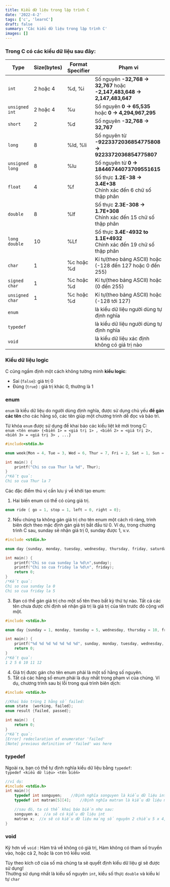 ```yaml
---
title: Kiểu dữ liệu trong lập trình C
date: '2022-4-2'
tags: ['c', 'learnC']
draft: false
summary: 'Các kiểu dữ liệu trong lập trình C'
images: []
---
```


### Trong C có các kiểu dữ liệu sau đây:

| Type            | Size(bytes) | Format Specifier | Phạm vi                                                                  |
| --------------- | ----------- | ---------------- | ------------------------------------------------------------------------ |
| `int`           | 2 hoặc 4    | %d, %i           | Số nguyên **-32,768 -> 32,767** hoặc **-2,147,483,648 -> 2,147,483,647** |
| `unsigned int`  | 2 hoặc 4    | %u               | Số nguyên **0 -> 65,535** hoặc **0 -> 4,294,967,295**                    |
| `short`         | 2           | %d               | Số nguyên **-32,768 -> 32,767**                                          |
| `long`          | 8           | %ld, %li         | Số nguyên từ **-9223372036854775808 -> 9223372036854775807**             |
| `unsigned long` | 8           | %lu              | Số nguyên từ **0 -> 18446744073709551615**                               |
| `float`         | 4           | %f               | Số thực **1.2E-38 -> 3.4E+38**<br/>Chính xác đến 6 chữ số thập phân      |
| `double`        | 8           | %lf              | Số thực **2.3E-308 -> 1.7E+308**<br/>Chính xác đến 15 chữ số thập phân   |
| `long double`   | 10          | %Lf              | Số thực **3.4E-4932 to 1.1E+4932**<br/>Chính xác đến 19 chữ số thập phân |
| `char`          | 1           | %c hoặc %d       | Kí tự(theo bảng ASCII) hoặc (-128 đến 127 hoặc 0 đến 255)                |
| `signed char`   | 1           | %c hoặc %d       | Kí tự(theo bảng ASCII) hoặc (0 đến 255)                                  |
| `unsigned char` | 1           | %c hoặc %d       | Kí tự(theo bảng ASCII) hoặc (-128 tới 127)                               |
| `enum`          |             |                  | là kiểu dữ liệu người dùng tự định nghĩa                                 |
| `typedef`       |             |                  | là kiểu dữ liệu người dùng tự định nghĩa                                 |
| `void`          |             |                  | là kiểu dữ liệu xác định không có giá trị nào                            |

### Kiểu dữ liệu logic

C cũng ngầm định một cách không tường minh **kiểu logic**:

- Sai (`false`): giá trị 0
- Đúng (`true`) : giá trị khác 0, thường là 1

### enum

`enum` là kiểu dữ liệu do người dùng định nghĩa, được sử dụng chủ yếu **để gán các tên** cho các hằng số, các tên giúp một chương trình dễ đọc và bảo trì.

Từ khóa `enum` được sử dụng để khai báo các kiểu liệt kê mới trong C:<br/>
`enum <tên enum> {<biến 1> = <giá trị 1> , <biến 2> = <giá trị 2>, <biến 3> = <giá trị 3> , ...}`

```c
#include<stdio.h>

enum week{Mon = 4, Tue = 3, Wed = 6, Thur = 7, Fri = 2, Sat = 1, Sun = 0};

int main() {
    printf("Chi so cua Thur la %d", Thur);
}
/*Kết quả:
Chi so cua Thur la 7
```

Các đặc điểm thú vị cần lưu ý về khởi tạo enum:

1. Hai biến enum có thể có cùng giá trị.

```c
enum ride { go = 1, stop = 1, left = 0, right = 0};
```

2. Nếu chúng ta không gán giá trị cho tên enum một cách rõ ràng, trình biên dịch theo mặc định gán giá trị bắt đầu từ 0. Ví dụ, trong chương trình C sau, sunday sẽ nhận giá trị 0, sunday được 1, v.v.

```c
#include <stdio.h>

enum day {sunday, monday, tuesday, wednesday, thursday, friday, saturday};

int main() {
    printf("Chi so cua sunday la %d\n",sunday);
    printf("Chi so cua friday la %d\n", friday);
    return 0;
}
/*Kết quả:
Chi so cua sunday la 0
Chi so cua friday la 5
```

3. Bạn có thể gán giá trị cho một số tên theo bất kỳ thứ tự nào. Tất cả các tên chưa được chỉ định sẽ nhận giá trị là giá trị của tên trước đó cộng với một.

```c
#include <stdio.h>

enum day {sunday = 1, monday, tuesday = 5, wednesday, thursday = 10, friday, saturday};

int main() {
    printf("%d %d %d %d %d %d %d", sunday, monday, tuesday, wednesday, thursday, friday, saturday);
    return 0;
}
/*Kết quả:
1 2 5 6 10 11 12
```

4. Giá trị được gán cho tên enum phải là một số hằng số nguyên.
5. Tất cả các hằng số enum phải là duy nhất trong phạm vi của chúng. Ví dụ, chương trình sau bị lỗi trong quá trình biên dịch:

```c
#include <stdio.h>

//Khai báo trùng 1 hằng số failed:
enum state  {working, failed};
enum result {failed, passed};

int main()  {
    return 0;
}
/*Kết quả:
[Error] redeclaration of enumerator 'failed'
[Note] previous definition of 'failed' was here
```

### typedef

Ngoài ra, bạn có thể tự định nghĩa kiểu dữ liệu bằng `typedef`:<br/>
`typedef <kiểu dữ liệu> <tên biến>`

```c
//ví dụ:
#include <stdio.h>
int main(){
    typedef int songuyen;    //Định nghĩa songuyen là kiểu dữ liệu int
    typedef int matran[5][4];    //Định nghĩa matran là kiểu dữ liệu mảng số nguyên 2 chiều 5 x 4

    //sau đó, ta có thể khai báo biến như sau:
    songuyen a;  //a sẽ có kiểu dữ liệu int
    matran x;  //x sẽ có kiểu dữ liệu mảng số nguyên 2 chiều 5 x 4, tương tự như khai báo int x[5][4]
}
```

### void

Kỹ hơn về `void` : Hàm trả về không có giá trị, Hàm không có tham số truyền vào, hoặc cả 2, hoặc là con trỏ kiểu void.

Tùy theo kích cỡ của số mà chúng ta sẽ quyết định kiểu dữ liệu gì sẽ được sử dụng!<br/>
Thường sử dụng nhất là kiểu số nguyên `int`, kiểu số thực `double` và kiểu kí tự `char`
